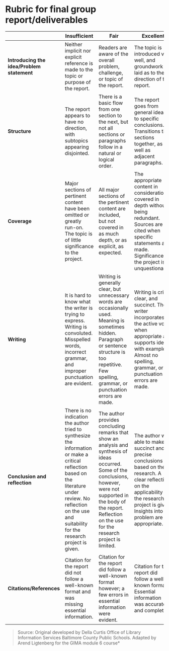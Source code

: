 
# Rubric for final group report/deliverables

|  | Insufficient  | Fair  | Excellent |
|-|-|-|-|
| **Introducing the idea/Problem statement** | Neither implicit nor explicit reference is made to the topic or purpose of the report.                      | Readers are aware of the overall problem, challenge, or topic of the report.                           | The topic is introduced very well, and groundwork is laid as to the direction of the report.            |
| **Structure**                | The report appears to have no direction, with subtopics appearing disjointed.                               | There is a basic flow from one section to the next, but not all sections or paragraphs follow in a natural or logical order. | The report goes from general ideas to specific conclusions. Transitions tie sections together, as well as adjacent paragraphs. |
| **Coverage**                 | Major sections of pertinent content have been omitted or greatly run-on. The topic is of little significance to the project. | All major sections of the pertinent content are included, but not covered in as much depth, or as explicit, as expected. | The appropriate content in consideration is covered in depth without being redundant. Sources are cited when specific statements are made. Significance to the project is unquestionable. |
| **Writing**                  | It is hard to know what the writer is trying to express. Writing is convoluted. Misspelled words, incorrect grammar, and improper punctuation are evident. | Writing is generally clear, but unnecessary words are occasionally used. Meaning is sometimes hidden. Paragraph or sentence structure is too repetitive. Few spelling, grammar, or punctuation errors are made. | Writing is crisp, clear, and succinct. The writer incorporates the active voice when appropriate and supports ideas with examples. Almost no spelling, grammar, or punctuation errors are made. |
| **Conclusion and reflection**| There is no indication the author tried to synthesize the information or make a critical reflection based on the literature under review. No reflection on the use and suitability for the research project is given. | The author provides concluding remarks that show an analysis and synthesis of ideas occurred. Some of the conclusions, however, were not supported in the body of the report. Reflection on the use for the research project is limited. | The author was able to make succinct and precise conclusions based on the research. A clear reflection on the applicability for the research project is given. Insights into the problem are appropriate. |
| **Citations/References**     | Citation for the report did not follow a well-known format and was missing essential information.            | Citation for the report did follow a well-known format however; a few errors in essential information were evident. | Citation for the report did follow a well-known format. Essential information was accurate and complete. |


> Source: Original developed by Della Curtis Office of Library
> Information Services Baltimore County Public Schools. Adapted by Arend Ligtenberg for the GIMA module 6 course*




